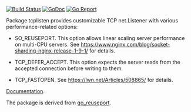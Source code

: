 [![Build Status](https://travis-ci.org/valyala/tcplisten.svg)](https://travis-ci.org/valyala/fasthttp)
[![GoDoc](https://godoc.org/github.com/valyala/tcplisten?status.svg)](http://godoc.org/github.com/valyala/fasthttp)
[![Go Report](https://goreportcard.com/badge/github.com/valyala/tcplisten)](https://goreportcard.com/report/github.com/valyala/fasthttp)


Package tcplisten provides customizable TCP net.Listener with various
performance-related options:

 * SO_REUSEPORT. This option allows linear scaling server performance
   on multi-CPU servers.
   See https://www.nginx.com/blog/socket-sharding-nginx-release-1-9-1/ for details.

 * TCP_DEFER_ACCEPT. This option expects the server reads from the accepted
   connection before writing to them.

 * TCP_FASTOPEN. See https://lwn.net/Articles/508865/ for details.


[Documentation](https://godoc.org/github.com/valyala/tcplisten).

The package is derived from [go_reuseport](https://github.com/kavu/go_reuseport).
